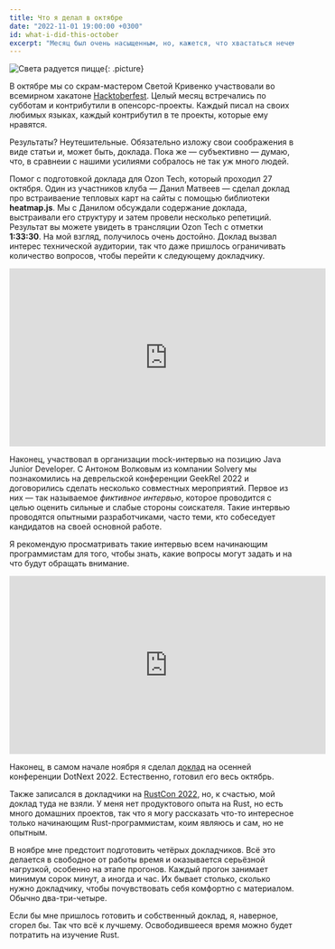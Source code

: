 ```yaml
---
title: Что я делал в октябре
date: "2022-11-01 19:00:00 +0300"
id: what-i-did-this-october
excerpt: "Месяц был очень насыщенным, но, кажется, что хвастаться нечем."
---
```


![Света радуется пицце](https://sun9-40.userapi.com/impg/HqMIeABRijPvBwQbb_GHCY1AbQu7FhRKwNKuGg/LWzjDz2aLvU.jpg?size=1280x960&quality=96&sign=480d3043d20657e10cc56f820bbe9949&type=album){: .picture}

В октябре мы со скрам-мастером Светой Кривенко участвовали во всемирном хакатоне [Hacktoberfest](https://hacktoberfest.com/). Целый месяц встречались по субботам и контрибутили в опенсорс-проекты. Каждый писал на своих любимых языках, каждый контрибутил в те проекты, которые ему нравятся.

Результаты? Неутешительные. Обязательно изложу свои соображения в виде статьи и, может быть, доклада. Пока же — субъективно — думаю, что, в сравнеии с нашими усилиями собралось не так уж много людей.

Помог с подготовкой доклада для Ozon Tech, который проходил 27 октября. Один из участников клуба — Данил Матвеев — сделал доклад про встраиваение тепловых карт на сайты с помощью библиотеки **heatmap.js**. Мы с Данилом обсуждали содержание доклада, выстраивали его структуру и затем провели несколько репетиций. Результат вы можете увидеть в трансляции Ozon Tech с отметки **1:33:30**. На мой взгляд, получилось очень достойно. Доклад вызвал интерес технической аудитории, так что даже пришлось ограничивать количество вопросов, чтобы перейти к следующему докладчику.

<div class="video">
    <iframe width="560" height="315" src="https://www.youtube.com/embed/1QJ1CIYNY9U" title="YouTube video player" frameborder="0" allow="accelerometer; autoplay; clipboard-write; encrypted-media; gyroscope; picture-in-picture" allowfullscreen></iframe>
</div>

Наконец, участвовал в организации mock-интервью на позицию Java Junior Developer. С Антоном Волковым из компании Solvery мы познакомились на деврельской конференции GeekRel 2022 и договорились сделать несколько совместных мероприятий. Первое из них — так называемое *фиктивное интервью*, которое проводится с целью оценить сильные и слабые стороны соискателя. Такие интервью проводятся опытными разработчиками, часто теми, кто собеседует кандидатов на своей основной работе.

Я рекомендую просматривать такие интервью всем начинающим программистам для того, чтобы знать, какие вопросы могут задать и на что будут обращать внимание.

<div class="video">
    <iframe width="560" height="315" src="https://www.youtube.com/embed/OUll3psBdtU" title="YouTube video player" frameborder="0" allow="accelerometer; autoplay; clipboard-write; encrypted-media; gyroscope; picture-in-picture" allowfullscreen></iframe>
</div>

Наконец, в самом начале ноября я сделал [доклад](https://dotnext.ru/schedule/video?v=MTAwMTQ5ijIwMDAwNzgxijA) на осенней конференции DotNext 2022. Естественно, готовил его весь октябрь.


Также записался в докладчики на [RustCon 2022](https://rustcon.ru), но, к счастью, мой доклад туда не взяли. У меня нет продуктового опыта на Rust, но есть много домашних проектов, так что я могу рассказать что-то интересное только начинающим Rust-программистам, коим являюсь и сам, но не опытным.

В ноябре мне предстоит подготовить четёрых докладчиков. Всё это делается в свободное от работы время и оказывается серьёзной нагрузкой, особенно на этапе прогонов. Каждый прогон занимает минимум сорок минут, а иногда и час. Их бывает столько, сколько нужно докладчику, чтобы почувствовать себя комфортно с материалом. Обычно два-три-четыре.

Если бы мне пришлось готовить и собственный доклад, я, наверное, сгорел бы. Так что всё к лучшему. Освободившееся время можно будет потратить на изучение Rust.